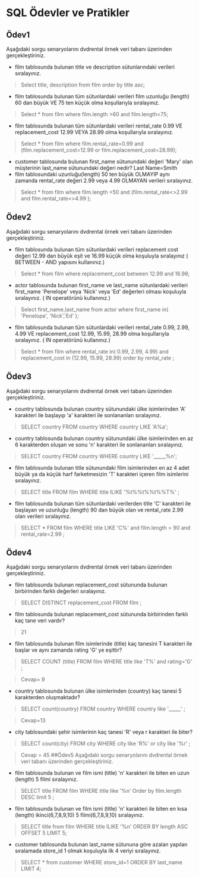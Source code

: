 # SQL Ödevler ve Pratikler
## Ödev1
Aşağıdaki sorgu senaryolarını dvdrental örnek veri tabanı üzerinden gerçekleştiriniz.
- film tablosunda bulunan title ve description sütunlarındaki verileri sıralayınız.
> Select title,
> description
> from film
> order by title asc;
- film tablosunda bulunan tüm sütunlardaki verileri film uzunluğu (length) 60 dan büyük VE 75 ten küçük olma koşullarıyla sıralayınız.
> Select *
> from film
> where film.length >60 and film.length<75;
- film tablosunda bulunan tüm sütunlardaki verileri rental_rate 0.99 VE replacement_cost 12.99 VEYA 28.99 olma koşullarıyla sıralayınız.
> Select *
> from film
> where film.rental_rate=0.99 and (film.replacement_cost=12.99 or film.replacement_cost=28.99);
- customer tablosunda bulunan first_name sütunundaki değeri 'Mary' olan müşterinin last_name sütunundaki değeri nedir?
Last Name=Smith
- film tablosundaki uzunluğu(length) 50 ten büyük OLMAYIP aynı zamanda rental_rate değeri 2.99 veya 4.99 OLMAYAN verileri sıralayınız.
> Select * from film where film.length <50 and (film.rental_rate<>2.99 and film.rental_rate<>4.99 );
## Ödev2
Aşağıdaki sorgu senaryolarını dvdrental örnek veri tabanı üzerinden gerçekleştiriniz.
- film tablosunda bulunan tüm sütunlardaki verileri replacement cost değeri 12.99 dan büyük eşit ve 16.99 küçük olma koşuluyla sıralayınız ( BETWEEN - AND yapısını kullanınız.)
> Select * from film where replacement_cost between 12.99 and 16.98;
- actor tablosunda bulunan first_name ve last_name sütunlardaki verileri first_name 'Penelope' veya 'Nick' veya 'Ed' değerleri olması koşuluyla sıralayınız. ( IN operatörünü kullanınız.)
> Select first_name,last_name from actor where first_name in( 'Penelope', 'Nick','Ed' );
- film tablosunda bulunan tüm sütunlardaki verileri rental_rate 0.99, 2.99, 4.99 VE replacement_cost 12.99, 15.99, 28.99 olma koşullarıyla sıralayınız. ( IN operatörünü kullanınız.)
> Select * from film where rental_rate in( 0.99, 2.99, 4.99) and replacement_cost in (12.99, 15.99, 28.99) order by rental_rate ;
## Ödev3
Aşağıdaki sorgu senaryolarını dvdrental örnek veri tabanı üzerinden gerçekleştiriniz.
- country tablosunda bulunan country sütunundaki ülke isimlerinden 'A' karakteri ile başlayıp 'a' karakteri ile sonlananları sıralayınız.
> SELECT country
FROM country
WHERE 
country LIKE 'A%a';
- country tablosunda bulunan country sütunundaki ülke isimlerinden en az 6 karakterden oluşan ve sonu 'n' karakteri ile sonlananları sıralayınız.
> SELECT country
FROM country
WHERE 
country LIKE '_____%n';
- film tablosunda bulunan title sütunundaki film isimlerinden en az 4 adet büyük ya da küçük harf farketmesizin 'T' karakteri içeren film isimlerini sıralayınız.
> SELECT title
FROM film
WHERE 
title ILIKE '%t%%t%%t%%T%' ;
- film tablosunda bulunan tüm sütunlardaki verilerden title 'C' karakteri ile başlayan ve uzunluğu (length) 90 dan büyük olan ve rental_rate 2.99 olan verileri sıralayınız.
> SELECT *
FROM film
WHERE 
title LIKE 'C%' and film.length > 90 and rental_rate=2.99 ;
## Ödev4
Aşağıdaki sorgu senaryolarını dvdrental örnek veri tabanı üzerinden gerçekleştiriniz.
- film tablosunda bulunan replacement_cost sütununda bulunan birbirinden farklı değerleri sıralayınız.
>SELECT DISTINCT replacement_cost 
FROM film
;
- film tablosunda bulunan replacement_cost sütununda birbirinden farklı kaç tane veri vardır?
>21
- film tablosunda bulunan film isimlerinde (title) kaç tanesini T karakteri ile başlar ve aynı zamanda rating 'G' ye eşittir?
> SELECT COUNT (title)
FROM film
WHERE title like 'T%' and rating='G'
;

>Cevap= 9
- country tablosunda bulunan ülke isimlerinden (country) kaç tanesi 5 karakterden oluşmaktadır?
>SELECT count(country)
FROM country
WHERE country like '_____'
;

>Cevap=13
- city tablosundaki şehir isimlerinin kaç tanesi 'R' veya r karakteri ile biter?
> SELECT count(city)
FROM city
WHERE city like 'R%' or city like  '%r'
;

> Cevap = 45
##Ödev5
Aşağıdaki sorgu senaryolarını dvdrental örnek veri tabanı üzerinden gerçekleştiriniz.
- film tablosunda bulunan ve film ismi (title) 'n' karakteri ile biten en uzun (length) 5 filmi sıralayınız.
> SELECT title
FROM film
WHERE title like '%n'
Order by
film.length DESC
limit 5
;
- film tablosunda bulunan ve film ismi (title) 'n' karakteri ile biten en kısa (length) ikinci(6,7,8,9,10) 5 filmi(6,7,8,9,10) sıralayınız.
> SELECT title from film
WHERE title ILIKE '%n'
ORDER BY length ASC
OFFSET 5
LIMIT 5;
- customer tablosunda bulunan last_name sütununa göre azalan yapılan sıralamada store_id 1 olmak koşuluyla ilk 4 veriyi sıralayınız.
> SELECT * from customer
WHERE store_id=1
ORDER BY last_name
LIMIT 4;

